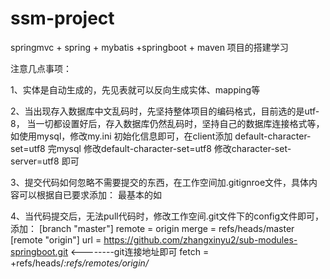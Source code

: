 # ssm-project
springmvc + spring + mybatis +springboot  + maven 项目的搭建学习

注意几点事项：

   1、实体是自动生成的，先见表就可以反向生成实体、mapping等

   2、当出现存入数据库中文乱码时，先坚持整体项目的编码格式，目前选的是utf-8，
     当一切都设置好后，存入数据库仍然乱码时，坚持自己的数据库连接格式等，如使用mysql，修改my.ini
     初始化信息即可，在client添加   default-character-set=utf8  完mysql 修改default-character-set=utf8
     修改character-set-server=utf8 即可

   3、提交代码如何忽略不需要提交的东西，在工作空间加.gitignroe文件，具体内容可以根据自已要求添加：
     最基本的如

   4、当代码提交后，无法pull代码时，修改工作空间.git文件下的config文件即可，添加：
       [branch "master"] 
        remote = origin 
        merge = refs/heads/master 
    [remote "origin"] 
        url = https://github.com/zhangxinyu2/sub-modules-springboot.git  <--------git连接地址即可
        fetch = +refs/heads/*:refs/remotes/origin/*
    
 
